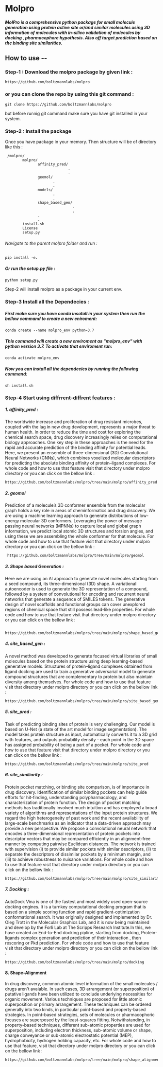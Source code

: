 # Molpro
##### MolPro is a comprehensive python package for small molecule generation using protein active site or/and similar molecules using 3D information of molecules with in-silico validation of molecules by docking , pharmacophore hypothesis. Also off target prediction based on the binding site similarities. 


## How to use --

### Step-1 : Download the molpro package by given link :
    
    https://github.com/boltzmannlabs/molpro
    
### or you can clone the repo by using this git command :

    git clone https://github.com/boltzmannlabs/molpro
    
but before runnig git command make sure you have git installed in your system.

### Step-2 : Install the package
 
 Once you have package in your memory. Then structure will be of directory like this :
 
     /molpro/
            molpro/
                   affinity_pred/
                                 .
                                 .
                   geomol/
                          .
                          .
                   models/
                          .
                          .
                   shape_based_gen/
                                   .
                                   .
                   .
                   .
            install.sh
            License
            setup.py
 
###### Navigate to the parent molpro folder and run :
    
    pip install -e.
    
##### Or run the setup.py file :

    python setup.py
    
Step-2 will install molpro as a package in your current env.


### Step-3 Install all the Dependecies :

##### First make sure you have conda insatall in your system then run the bellow command to create a new eniroment:
    
    conda create --name molpro_env python=3.7
    
##### This command will create a new enviroment as "molpro_env" with python version 3.7. To activate that enviroment run:

    conda activate molpro_env
    
##### Now you can install all the dependecies by running the following command:

    sh install.sh
    

### Step-4 Start using diffrrent-diffrent features :

##### 1. affinity_pred :
The worldwide increase and proliferation of drug resistant microbes, coupled with the lag in new drug development, represents a major threat to human health. In order to reduce the time and cost for exploring the chemical search space, drug discovery increasingly relies on computational biology approaches. One key step in these approaches is the need for the rapid and accurate prediction of the binding affinity for potential leads. Here, we present an ensemble of three-dimensional (3D) Convolutional Neural Networks (CNNs), which combines voxelized molecular descriptors for predicting the absolute binding affinity of protein–ligand complexes. For whole code and how to use that feature visit that directory under molpro directory or you can click on the bellow link :
    
    https://github.com/boltzmannlabs/molpro/tree/main/molpro/affinity_pred
    
##### 2. geomol
Prediction of a molecule’s 3D conformer ensemble from the molecular graph holds a key role in areas of cheminformatics and drug discovery. We are using a  machine learning approach to generate distributions of low-energy molecular 3D conformers. Leveraging the power of message passing neural networks (MPNNs) to capture local and global graph information, we predict local atomic 3D structures and torsion angles, and using these we are assembling the whole conformer for that molecule. For whole code and how to use that feature visit that directory under molpro directory or you can click on the bellow link :

     https://github.com/boltzmannlabs/molpro/tree/main/molpro/geomol
     
 ##### 3. Shape based Generation :
Here we are using an AI approach to generate novel molecules starting from a seed compound, its three-dimensional (3D) shape. A variational autoencoder is used to generate the 3D representation of a compound, followed by a system of convolutional for encoding and recurrent neural networks that generate a sequence of SMILES tokens. The generative design of novel scaffolds and functional groups can cover unexplored regions of chemical space that still possess lead-like properties. For whole code and how to use that feature visit that directory under molpro directory or you can click on the bellow link :
 
     https://github.com/boltzmannlabs/molpro/tree/main/molpro/shape_based_generation
     
##### 4. site_based_gen :
A novel method was developed to generate focused virtual libraries of small molecules based on the protein structure using deep learning-based generative models. Structures of protein–ligand complexes obtained from ligand docking are used to train a generative adversarial model to generate compound structures that are complementary to protein but also maintain diversity among themselves. For whole code and how to use that feature visit that directory under molpro directory or you can click on the bellow link :

    https://github.com/boltzmannlabs/molpro/tree/main/molpro/site_based_gen
    
##### 5. site_pred : 
Task of predicting binding sites of protein is very challenging. Our model is based on U-Net (a state of the art model for image segmentation). The model takes protein structure as input, automatically converts it to a 3D grid with features, and outputs probability density – each point in the 3D space has assigned probability of being a part of a pocket. For whole code and how to use that feature visit that directory under molpro directory or you can click on the bellow link :

    https://github.com/boltzmannlabs/molpro/tree/main/molpro/site_pred
    
##### 6. site_similiarity : 
Protein pocket matching, or binding site comparison, is of importance in drug discovery. Identification of similar binding pockets can help guide efforts for hit-finding, understanding polypharmacology, and characterization of protein function. The design of pocket matching methods has traditionally involved much intuition and has employed a broad variety of algorithms and representations of the input protein structures. We regard the high heterogeneity of past work and the recent availability of large-scale benchmarks as an indicator that a data-driven approach may provide a new perspective. We propose a convolutional neural network that encodes a three-dimensional representation of protein pockets into descriptor vectors that may be compared efficiently in an alignment-free manner by computing pairwise Euclidean distances. The network is trained with supervision (i) to provide similar pockets with similar descriptors, (ii) to separate the descriptors of dissimilar pockets by a minimum margin, and (iii) to achieve robustness to nuisance variations. For whole code and how to use that feature visit that directory under molpro directory or you can click on the bellow link :

    https://github.com/boltzmannlabs/molpro/tree/main/molpro/site_similarity
    
    
##### 7. Docking :
AutoDock Vina is one of the fastest and most widely used open-source docking engines. It is a turnkey computational docking program that is based on a simple scoring function and rapid gradient-optimization conformational search. It was originally designed and implemented by Dr. Oleg Trott in the Molecular Graphics Lab, and it is now being maintained and develop by the Forli Lab at The Scripps Research Institute.In this, we have created an End-to-End docking pipline, starting from docking, Protein-ligands complex generation and prediction of their interaction , then rescoring or Pkd prediction. For whole code and how to use that feature visit that directory under molpro directory or you can click on the bellow link : 

    https://github.com/boltzmannlabs/molpro/tree/main/molpro/docking
    
#### 8. Shape-Alignment
In drug discovery, common atomic level information of the small molecules / drugs aren't avaiable. In such cases, 3D arrangement (or superposition) of putative ligands have been utilized to conclude underlying necessities for organic movement. Various techniques are proposed for little atomic superposition or primary arrangement. These techniques can be ordered generally into two kinds, in particular point-based and property-based strategies. In point-based strategies, sets of molecules or pharmacophoric focuses are superposed by the least-squares fitting. Notwithstanding, in property-based techniques, different sub-atomic properties are used for superposition, including electron thickness, sub-atomic volume or shape, charge conveyance or sub-atomic electrostatic potential (MEP), hydrophobicity, hydrogen holding capacity, etc. For whole code and how to use that feature, visit that directory under molpro directory or you can click on the bellow link : 
    
    https://github.com/boltzmannlabs/molpro/tree/main/molpro/shape_alignment

